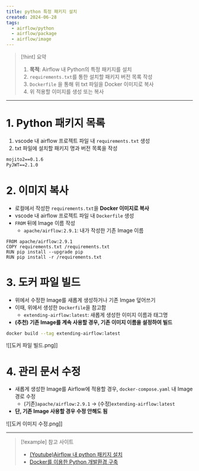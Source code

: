 ```yaml
---
title: python 특정 패키지 설치
created: 2024-06-28
tags:
  - airflow/python
  - airflow/package
  - airflow/image
---
```

> [!hint] 요약
> 1. **목적**: Airflow 내 Python의 특정 패키지를 설치
> 2. `requirements.txt`를 통한 설치할 패키지 버전 목록 작성
> 3. `Dockerfile` 을 통해 위 txt 파일을 Docker 이미지로 복사
> 4. 위 적용할 이미지를 생성 또는 복사

---
# 1. Python 패키지 목록
1. vscode 내 airflow 프로젝트 파일 내 `requirements.txt` 생성
2. txt 파일에 설치할 패키지 명과 버전 목록을 작성

```txt
mojito2==0.1.6
PyJWT==2.1.0
``` 
# 2. 이미지 복사
- 로컬에서 작성한 `requirements.txt`을 **Docker 이미지로 복사**
- vscode 내 airflow 프로젝트 파일 내 `Dockerfile` 생성
- `FROM` 뒤에 Image 이름 작성
	- `apache/airflow:2.9.1`: 내가 작성한 기존 Image 이름
```docker
FROM apache/airflow:2.9.1
COPY requirements.txt /requirements.txt
RUN pip install --upgrade pip
RUN pip install -r /requirements.txt
```
# 3. 도커 파일 빌드
- 위에서 수정한 Image를 새롭게 생성하거나 기존 Imgae 덮어쓰기
- 이때, 위에서 생성한 `Dockerfile`을 참고함
	- `extending-airflow:latest`: 새롭게 생성한 이미지 이름과 태그명
- **(추천) 기존 Image를 계속 사용할 경우, 기존 이미지 이름을 설정하여 빌드**
```bash
docker build --tag extending-airflow:latest
```

![[도커 파일 빌드.png]]
# 4. 관리 문서 수정
- 새롭게 생성한 Image를 Airflow에 적용할 경우, `docker-compose.yaml` 내 Image 경로 수정
	- (기존)`apache/airflow:2.9.1` -> (수정)`extending-airflow:latest`
- **단, 기존 Image 사용할 경우 수정 안해도 됨**

![[도커 이미지 수정.png]]

---
> [!example] 참고 사이트
> - [(Youtube)Airflow 내 python 패키지 설치](https://www.youtube.com/watch?v=0UepvC9X4HY)
> - [Docker를 이용한 Python 개발환경 구축](https://heekng.tistory.com/117)